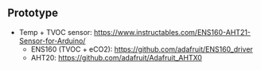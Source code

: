 ## Prototype

- Temp + TVOC sensor: <https://www.instructables.com/ENS160-AHT21-Sensor-for-Arduino/>
  - ENS160 (TVOC + eCO2): <https://github.com/adafruit/ENS160_driver>
  - AHT20: <https://github.com/adafruit/Adafruit_AHTX0>
